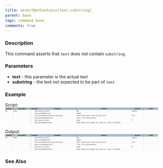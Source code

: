 ```yaml
---
title: assertNotContains(text,substring)
parent: base
tags: command base
comments: true
---
```



### Description
This command asserts that `text` does not contain `substring`.


### Parameters
- **text** \- this parameter is the actual text
- **substring** - the text not expected to be part of `text`


### Example
Script:<br/>
![script](image/assertNotContains_01.png)

Output:<br/>
![output](image/assertNotContains_01.png)


### See Also
